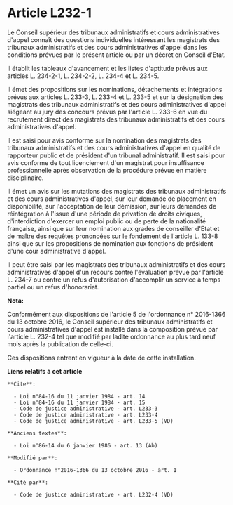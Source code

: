 # Article L232-1

Le  Conseil supérieur des tribunaux administratifs et cours administratives  d'appel connaît des questions individuelles
intéressant les magistrats  des tribunaux administratifs et des cours administratives d'appel dans  les conditions prévues
par le présent article ou par un décret en  Conseil d'Etat. 

Il établit les tableaux  d'avancement et les listes d'aptitude prévus aux articles L. 234-2-1, L.  234-2-2, L. 234-4 et L.
234-5. 

Il émet des  propositions sur les nominations, détachements et intégrations prévus  aux articles L. 233-3, L. 233-4 et L.
233-5 et sur la désignation des  magistrats des tribunaux administratifs et des cours administratives  d'appel siégeant au
jury des concours prévus par l'article L. 233-6 en  vue du recrutement direct des magistrats des tribunaux administratifs et
des cours administratives d'appel. 

Il est saisi  pour avis conforme sur la nomination des magistrats des tribunaux  administratifs et des cours administratives
d'appel en qualité de  rapporteur public et de président d'un tribunal administratif. Il est  saisi pour avis conforme de
tout licenciement d'un magistrat pour  insuffisance professionnelle après observation de la procédure prévue en  matière
disciplinaire. 

Il émet un avis sur les  mutations des magistrats des tribunaux administratifs et des cours  administratives d'appel, sur
leur demande de placement en disponibilité,  sur l'acceptation de leur démission, sur leurs demandes de  réintégration à
l'issue d'une période de privation de droits civiques,  d'interdiction d'exercer un emploi public ou de perte de la
nationalité  française, ainsi que sur leur nomination aux grades de conseiller d'Etat  et de maître des requêtes prononcées
sur le fondement de l'article L.  133-8 ainsi que sur les propositions de nomination aux fonctions de  président d'une cour
administrative d'appel. 

Il  peut être saisi par les magistrats des tribunaux administratifs et des  cours administratives d'appel d'un recours contre
l'évaluation prévue  par l'article L. 234-7 ou contre un refus d'autorisation d'accomplir un  service à temps partiel ou un
refus d'honorariat.

**Nota:**

Conformément aux dispositions de l'article 5 de l'ordonnance n° 2016-1366 du 13 octobre 2016, le Conseil supérieur des
tribunaux administratifs et cours administratives d'appel est installé dans la composition prévue par l'article L. 232-4 tel
que modifié par ladite ordonnance au plus tard neuf mois après la publication de celle-ci. 

Ces dispositions entrent en vigueur à la date de cette installation.

**Liens relatifs à cet article**

	**Cite**:

	  - Loi n°84-16 du 11 janvier 1984 - art. 14
	  - Loi n°84-16 du 11 janvier 1984 - art. 15
	  - Code de justice administrative - art. L233-3
	  - Code de justice administrative - art. L233-4
	  - Code de justice administrative - art. L233-5 (VD)

	**Anciens textes**:

	  - Loi n°86-14 du 6 janvier 1986 - art. 13 (Ab)

	**Modifié par**:

	  - Ordonnance n°2016-1366 du 13 octobre 2016 - art. 1

	**Cité par**:

	  - Code de justice administrative - art. L232-4 (VD)
